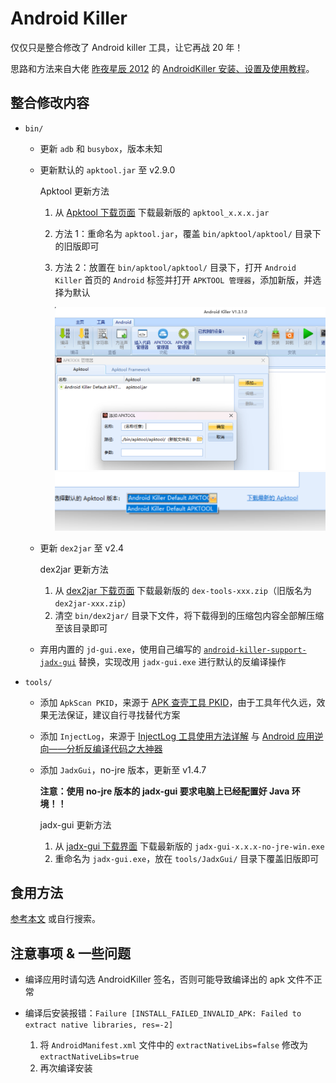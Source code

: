 # Android Killer

仅仅只是整合修改了 Android killer 工具，让它再战 20 年！

思路和方法来自大佬 [昨夜星辰 2012](https://www.52pojie.cn/home.php?mod=space&uid=571540&do=profile&from=space) 的 [AndroidKiller 安装、设置及使用教程](https://www.52pojie.cn/thread-726176-1-1.html)。

## 整合修改内容

- `bin/`

  - 更新 `adb` 和 `busybox`，版本未知

  - 更新默认的 `apktool.jar` 至 v2.9.0

    Apktool 更新方法

    1. 从 [Apktool 下载页面](https://github.com/iBotPeaches/Apktool/releases) 下载最新版的 `apktool_x.x.x.jar`
    2. 方法 1：重命名为 `apktool.jar`，覆盖 `bin/apktool/apktool/` 目录下的旧版即可
    3. 方法 2：放置在 `bin/apktool/apktool/` 目录下，打开 `Android Killer` 首页的 `Android` 标签并打开 `APKTOOL 管理器`，添加新版，并选择为默认

       ![展示](pictures/image1.png)
       ![展示](pictures/image2.png)

  - 更新 `dex2jar` 至 v2.4

    dex2jar 更新方法

    1. 从 [dex2jar 下载页面](https://github.com/pxb1988/dex2jar/releases) 下载最新版的 `dex-tools-xxx.zip`（旧版名为 `dex2jar-xxx.zip`）
    2. 清空 `bin/dex2jar/` 目录下文件，将下载得到的压缩包内容全部解压缩至该目录即可

  - 弃用内置的 `jd-gui.exe`，使用自己编写的 [`android-killer-support-jadx-gui`](https://github.com/SeagullOddy/android-killer-support-jadx-gui) 替换，实现改用 `jadx-gui.exe` 进行默认的反编译操作

- `tools/`

  - 添加 `ApkScan PKID`，来源于 [APK 查壳工具 PKID](http://www.legendsec.org/1888.html)，由于工具年代久远，效果无法保证，建议自行寻找替代方案
  - 添加 `InjectLog`，来源于 [InjectLog 工具使用方法详解](https://www.52pojie.cn/thread-743758-1-1.html) 与 [Android 应用逆向——分析反编译代码之大神器](https://blog.csdn.net/charlessimonyi/article/details/52027563)
  - 添加 `JadxGui`，no-jre 版本，更新至 v1.4.7

    **注意：使用 no-jre 版本的 jadx-gui 要求电脑上已经配置好 Java 环境！！**

    jadx-gui 更新方法

    1. 从 [jadx-gui 下载界面](https://github.com/skylot/jadx/releases) 下载最新版的 `jadx-gui-x.x.x-no-jre-win.exe`
    2. 重命名为 `jadx-gui.exe`，放在 `tools/JadxGui/` 目录下覆盖旧版即可

## 食用方法

[参考本文](https://blog.csdn.net/yiran1919/article/details/132760445) 或自行搜索。

## 注意事项 & 一些问题

- 编译应用时请勾选 AndroidKiller 签名，否则可能导致编译出的 apk 文件不正常

- 编译后安装报错：`Failure [INSTALL_FAILED_INVALID_APK: Failed to extract native libraries, res=-2]`

  1. 将 `AndroidManifest.xml` 文件中的 `extractNativeLibs=false` 修改为 `extractNativeLibs=true`
  2. 再次编译安装
